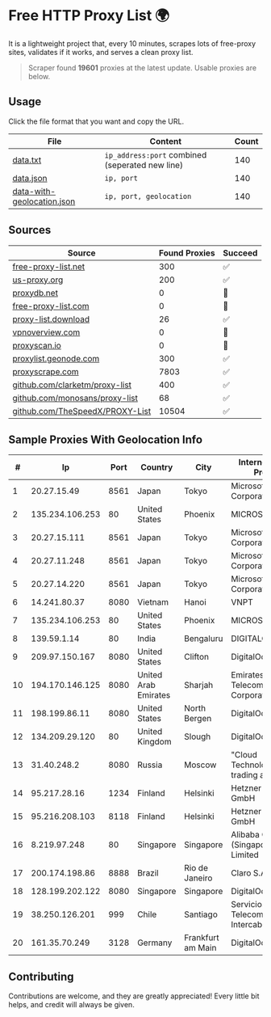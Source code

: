 
# Free HTTP Proxy List 🌍

It is a lightweight project that, every 10 minutes, scrapes lots of free-proxy sites, validates if it works, and serves a clean proxy list.


> Scraper found **19601** proxies at the latest update. Usable proxies are below.

## Usage

Click the file format that you want and copy the URL.


|File|Content|Count|
|----|-------|-----|
|[data.txt](https://raw.githubusercontent.com/themiralay/Proxy-List-World/master/data.txt)|`ip_address:port` combined (seperated new line)|140|
|[data.json](https://raw.githubusercontent.com/themiralay/Proxy-List-World/master/data.json)|`ip, port`|140|
|[data-with-geolocation.json](https://raw.githubusercontent.com/themiralay/Proxy-List-World/master/data-with-geolocation.json)|`ip, port, geolocation`|140|

## Sources

|Source|Found Proxies|Succeed|
|------|-------------|-------|
|[free-proxy-list.net](https://free-proxy-list.net)|300|✅|
|[us-proxy.org](https://www.us-proxy.org)|200|✅|
|[proxydb.net](http://proxydb.net)|0|🚫|
|[free-proxy-list.com](https://free-proxy-list.com/?page=&port=&type%5B%5D=http&type%5B%5D=https&up_time=0&search=Search)|0|🚫|
|[proxy-list.download](https://www.proxy-list.download/HTTP)|26|✅|
|[vpnoverview.com](https://vpnoverview.com/privacy/anonymous-browsing/free-proxy-servers)|0|🚫|
|[proxyscan.io](https://www.proxyscan.io)|0|🚫|
|[proxylist.geonode.com](https://proxylist.geonode.com/api/proxy-list?limit=300&page=1&sort_by=lastChecked&sort_type=desc&protocols=http,https)|300|✅|
|[proxyscrape.com](https://api.proxyscrape.com/v2/?request=displayproxies&protocol=http&timeout=10000&country=all&ssl=all&anonymity=all)|7803|✅|
|[github.com/clarketm/proxy-list](https://raw.githubusercontent.com/clarketm/proxy-list/master/proxy-list-raw.txt)|400|✅|
|[github.com/monosans/proxy-list](https://raw.githubusercontent.com/monosans/proxy-list/main/proxies/http.txt)|68|✅|
|[github.com/TheSpeedX/PROXY-List](https://raw.githubusercontent.com/TheSpeedX/PROXY-List/master/http.txt)|10504|✅|


## Sample Proxies With Geolocation Info

|#|Ip|Port|Country|City|Internet Service Provider|
|-|--|----|-------|----|-------------------------|
|1|20.27.15.49|8561|Japan|Tokyo|Microsoft Corporation|
|2|135.234.106.253|80|United States|Phoenix|MICROSOFT|
|3|20.27.15.111|8561|Japan|Tokyo|Microsoft Corporation|
|4|20.27.11.248|8561|Japan|Tokyo|Microsoft Corporation|
|5|20.27.14.220|8561|Japan|Tokyo|Microsoft Corporation|
|6|14.241.80.37|8080|Vietnam|Hanoi|VNPT|
|7|135.234.106.253|80|United States|Phoenix|MICROSOFT|
|8|139.59.1.14|80|India|Bengaluru|DIGITALOCEAN|
|9|209.97.150.167|8080|United States|Clifton|DigitalOcean, LLC|
|10|194.170.146.125|8080|United Arab Emirates|Sharjah|Emirates Telecommunications Corporation|
|11|198.199.86.11|8080|United States|North Bergen|DigitalOcean, LLC|
|12|134.209.29.120|80|United Kingdom|Slough|DigitalOcean, LLC|
|13|31.40.248.2|8080|Russia|Moscow|"Cloud Technologies" LLC trading as Cloud.ru|
|14|95.217.28.16|1234|Finland|Helsinki|Hetzner Online GmbH|
|15|95.216.208.103|8118|Finland|Helsinki|Hetzner Online GmbH|
|16|8.219.97.248|80|Singapore|Singapore|Alibaba Cloud (Singapore) Private Limited|
|17|200.174.198.86|8888|Brazil|Rio de Janeiro|Claro S.A|
|18|128.199.202.122|8080|Singapore|Singapore|DigitalOcean, LLC|
|19|38.250.126.201|999|Chile|Santiago|Servicios De Telecomunicaciones Intercable Ltda.|
|20|161.35.70.249|3128|Germany|Frankfurt am Main|DigitalOcean, LLC|



## Contributing

Contributions are welcome, and they are greatly appreciated! Every
little bit helps, and credit will always be given.

